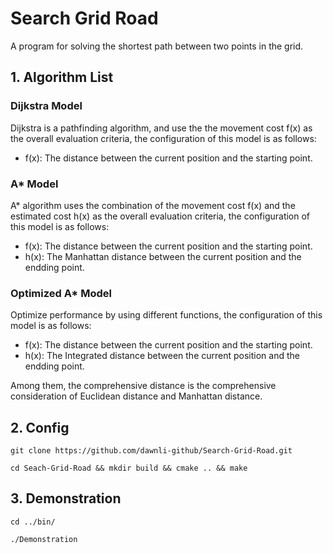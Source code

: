 # Search Grid Road

A program for solving the shortest path between two points in the grid.

## 1. Algorithm List

### Dijkstra Model

Dijkstra is a pathfinding algorithm, and use the the movement cost f(x) as the overall evaluation criteria, the configuration of this model is as follows:

* f(x): The distance between the current position and the starting point.

### A* Model

A* algorithm uses the combination of the movement cost f(x) and the estimated cost h(x) as the overall evaluation criteria, the configuration of this model is as follows:

* f(x): The distance between the current position and the starting point.
* h(x): The Manhattan distance between the current position and the endding point.
### Optimized A* Model

Optimize performance by using different functions, the configuration of this model is as follows:

* f(x): The distance between the current position and the starting point.
* h(x): The Integrated distance between the current position and the endding point.

Among them, the comprehensive distance is the comprehensive consideration of Euclidean distance and Manhattan distance.

## 2. Config

```shell
git clone https://github.com/dawnli-github/Search-Grid-Road.git

cd Seach-Grid-Road && mkdir build && cmake .. && make
```

## 3. Demonstration

```shell
cd ../bin/

./Demonstration
```
